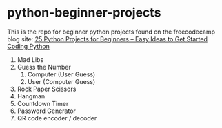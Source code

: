 # python-beginner-projects
This is the repo for beginner python projects found on the freecodecamp blog site: [25 Python Projects for Beginners – Easy Ideas to Get Started Coding Python](https://www.freecodecamp.org/news/python-projects-for-beginners/)

1. Mad Libs
2. Guess the Number
   1. Computer (User Guess)
   2. User (Computer Guess)
3. Rock Paper Scissors
4. Hangman
5. Countdown Timer
6. Password Generator
7. QR code encoder / decoder